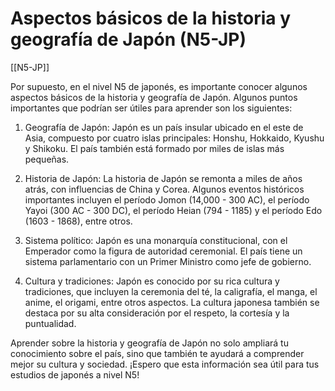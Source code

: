 # Aspectos básicos de la historia y geografía de Japón (N5-JP)

[[N5-JP]]

Por supuesto, en el nivel N5 de japonés, es importante conocer algunos aspectos básicos de la historia y geografía de Japón. Algunos puntos importantes que podrían ser útiles para aprender son los siguientes:

1. Geografía de Japón: Japón es un país insular ubicado en el este de Asia, compuesto por cuatro islas principales: Honshu, Hokkaido, Kyushu y Shikoku. El país también está formado por miles de islas más pequeñas.

2. Historia de Japón: La historia de Japón se remonta a miles de años atrás, con influencias de China y Corea. Algunos eventos históricos importantes incluyen el período Jomon (14,000 - 300 AC), el período Yayoi (300 AC - 300 DC), el período Heian (794 - 1185) y el período Edo (1603 - 1868), entre otros.

3. Sistema político: Japón es una monarquía constitucional, con el Emperador como la figura de autoridad ceremonial. El país tiene un sistema parlamentario con un Primer Ministro como jefe de gobierno.

4. Cultura y tradiciones: Japón es conocido por su rica cultura y tradiciones, que incluyen la ceremonia del té, la caligrafía, el manga, el anime, el origami, entre otros aspectos. La cultura japonesa también se destaca por su alta consideración por el respeto, la cortesía y la puntualidad.

Aprender sobre la historia y geografía de Japón no solo ampliará tu conocimiento sobre el país, sino que también te ayudará a comprender mejor su cultura y sociedad. ¡Espero que esta información sea útil para tus estudios de japonés a nivel N5!
